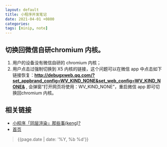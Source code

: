 ```yaml
---
layout: default
title: 小程序开发笔记
date: 2021-04-01 +0800
categories:
tags: [minip, note]
---
```

## 切换回微信自研chromium 内核。

1. 用户的设备没有微信自研的 chromium 内核；
2. 用户点击过强制切换到 X5 内核的链接，这个问题可以在微信 app 中点击如下链接恢复：**http://debugxweb.qq.com/?set_appbrand_config=WV_KIND_NONE&set_web_config=WV_KIND_NONE&** , 会弹窗“打开网页将使用：WV_KIND_NONE”，重启微信 app 即可切换回chromium 内核。



## 相关链接

- [小程序「同层渲染」那些事(keng)?](https://juejin.cn/post/6881502813105422349)
- [首页](https://zhishan33.github.io/shanBlog/)

> {{page.date | date: '%Y, %b %d'}}
